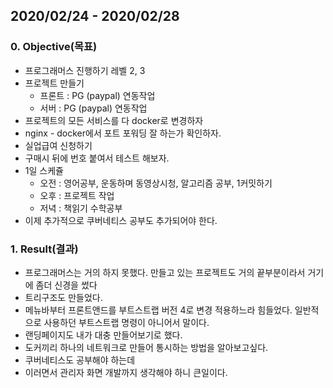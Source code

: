 ## 2020/02/24 - 2020/02/28

### 0. Objective(목표)

- 프로그래머스 진행하기 레벨 2, 3
- 프로젝트 만들기
  - 프론트 : PG (paypal) 연동작업
  - 서버 : PG (paypal) 연동작업
- 프로젝트의 모든 서비스를 다 docker로 변경하자
- nginx - docker에서 포트 포워딩 잘 하는가 확인하자.
- 실업급여 신청하기
- 구매시 뒤에 번호 붙여서 테스트 해보자.
- 1일 스케쥴
  - 오전 : 영어공부, 운동하며 동영상시청, 알고리즘 공부, 1커밋하기
  - 오후 : 프로젝트 작업
  - 저녁 : 책읽기 수학공부
- 이제 추가적으로 쿠버네티스 공부도 추가되어야 한다.

### 1. Result(결과)

- 프로그래머스는 거의 하지 못했다. 만들고 있는 프로젝트도 거의 끝부분이라서 거기에 좀더 신경을 썼다
- 트리구조도 만들었다.
- 메뉴바부터 프론트앤드를 부트스트랩 버전 4로 변경 적용하느라 힘들었다. 일반적으로 사용하던 부트스트랩 명령이 아니어서 말이다.
- 랜딩페이지도 내가 대충 만들어보기로 했다.
- 도커끼리 하나의 네트워크로 만들어 통시하는 방법을 알아보고싶다.
- 쿠버네티스도 공부해야 하는데
- 이러면서 관리자 화면 개발까지 생각해야 하니 큰일이다.
